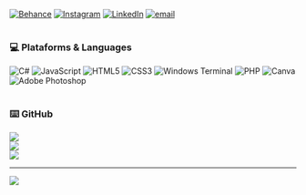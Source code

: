 [![Behance](https://img.shields.io/badge/Behance-1769ff?logo=behance&logoColor=white)](https://behance.net/samueltavares3) [![Instagram](https://img.shields.io/badge/Instagram-%23E4405F.svg?logo=Instagram&logoColor=white)](https://instagram.com/samueltzs) [![LinkedIn](https://img.shields.io/badge/LinkedIn-%230077B5.svg?logo=linkedin&logoColor=white)](https://linkedin.com/in/samuel-tavares-da-silva1912) [![email](https://img.shields.io/badge/Email-D14836?logo=gmail&logoColor=white)](mailto:samueltavares1912@gmail.com) 

# <h3>💻 Plataforms & Languages</h3>
![C#](https://img.shields.io/badge/c%23-%23239120.svg?style=flat&logo=csharp&logoColor=white) ![JavaScript](https://img.shields.io/badge/javascript-%23323330.svg?style=flat&logo=javascript&logoColor=%23F7DF1E) ![HTML5](https://img.shields.io/badge/html5-%23E34F26.svg?style=flat&logo=html5&logoColor=white) ![CSS3](https://img.shields.io/badge/css3-%231572B6.svg?style=flat&logo=css3&logoColor=white) ![Windows Terminal](https://img.shields.io/badge/Windows%20Terminal-%234D4D4D.svg?style=flat&logo=windows-terminal&logoColor=white) ![PHP](https://img.shields.io/badge/php-%23777BB4.svg?style=flat&logo=php&logoColor=white) ![Canva](https://img.shields.io/badge/Canva-%2300C4CC.svg?style=flat&logo=Canva&logoColor=white) ![Adobe Photoshop](https://img.shields.io/badge/adobe%20photoshop-%2331A8FF.svg?style=flat&logo=adobe%20photoshop&logoColor=white)
# <h3>⌨️ GitHub</h3>
![](https://github-readme-stats.vercel.app/api?username=samueltvs&theme=dark&hide_border=false&include_all_commits=false&count_private=false)<br/>
![](https://github-readme-streak-stats.herokuapp.com/?user=samueltvs&theme=dark&hide_border=false)<br/>
![](https://github-readme-stats.vercel.app/api/top-langs/?username=samueltvs&theme=dark&hide_border=false&include_all_commits=false&count_private=false&layout=compact)

---
[![](https://visitcount.itsvg.in/api?id=samueltvs&icon=0&color=0)](https://visitcount.itsvg.in)

<!-- Proudly created with GPRM ( https://gprm.itsvg.in ) -->
